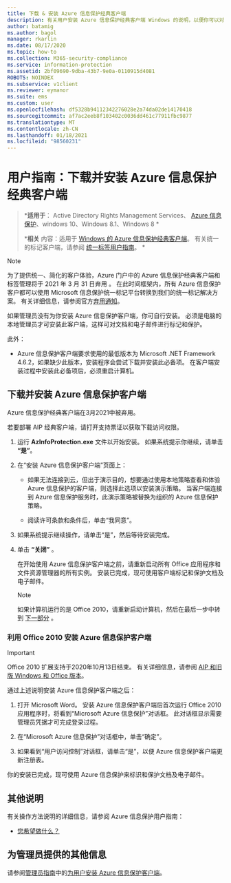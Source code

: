```yaml
---
title: 下载 & 安装 Azure 信息保护经典客户端
description: 有关用户安装 Azure 信息保护经典客户端 Windows 的说明，以便你可以对文档和电子邮件进行分类和保护。
author: batamig
ms.author: bagol
manager: rkarlin
ms.date: 08/17/2020
ms.topic: how-to
ms.collection: M365-security-compliance
ms.service: information-protection
ms.assetid: 2bf09690-9dba-43b7-9e0a-0110915d4081
ROBOTS: NOINDEX
ms.subservice: v1client
ms.reviewer: eymanor
ms.suite: ems
ms.custom: user
ms.openlocfilehash: df5328b94112342276028e2a74da02de14170418
ms.sourcegitcommit: af7ac2eeb8f103402c0036dd461c77911fbc9877
ms.translationtype: MT
ms.contentlocale: zh-CN
ms.lasthandoff: 01/18/2021
ms.locfileid: "98560231"
---
```

# <a name="user-guide-download-and-install-the-azure-information-protection-classic-client"></a>用户指南：下载并安装 Azure 信息保护经典客户端

>***适用于**： Active Directory Rights Management Services、 [Azure 信息保护](https://azure.microsoft.com/pricing/details/information-protection)、windows 10、Windows 8.1、Windows 8 *
>
>***相关** 内容：适用于 [Windows 的 Azure 信息保护经典客户端](../faqs.md#whats-the-difference-between-the-azure-information-protection-classic-and-unified-labeling-clients)。 有关统一的标记客户端，请参阅 [统一标签用户指南](install-unifiedlabelingclient-app.md)。 *

> [!NOTE] 
> 为了提供统一、简化的客户体验，Azure 门户中的 Azure 信息保护经典客户端和标签管理将于 2021 年 3 月 31 日弃用   。 在此时间框架内，所有 Azure 信息保护客户都可以使用 Microsoft 信息保护统一标记平台转换到我们的统一标记解决方案。 有关详细信息，请参阅官方[弃用通知](https://aka.ms/aipclassicsunset)。

如果管理员没有为你安装 Azure 信息保护客户端，你可自行安装。 必须是电脑的本地管理员才可安装此客户端，这样可对文档和电子邮件进行标记和保护。

此外：

- Azure 信息保护客户端要求使用的最低版本为 Microsoft .NET Framework 4.6.2，如果缺少此版本，安装程序会尝试下载并安装此必备项。 在客户端安装过程中安装此必备项后，必须重启计算机。


## <a name="to-download-and-install-the-azure-information-protection-client"></a>下载并安装 Azure 信息保护客户端

Azure 信息保护经典客户端在3月2021中被弃用。 

若要部署 AIP 经典客户端，请打开支持票证以获取下载访问权限。

1. 运行 **AzInfoProtection.exe** 文件以开始安装。 如果系统提示你继续，请单击 **“是”**。    

1. 在“安装 Azure 信息保护客户端”页面上：     
    - 如果无法连接到云，但出于演示目的，想要通过使用本地策略查看和体验 Azure 信息保护的客户端，则选择此选项以安装演示策略。 当客户端连接到 Azure 信息保护服务时，此演示策略被替换为组织的 Azure 信息保护策略。    

    - 阅读许可条款和条件后，单击“我同意”。    

1. 如果系统提示继续操作，请单击“是”，然后等待安装完成。    

1. 单击 **“关闭”** 。 

    在开始使用 Azure 信息保护客户端之前，请重新启动所有 Office 应用程序和文件资源管理器的所有实例。 安装已完成，现可使用客户端标记和保护文档及电子邮件。

    > [!NOTE]
    > 如果计算机运行的是 Office 2010，请重新启动计算机，然后在最后一步中转到 [下一部分](#installing-the-azure-information-protection-client-with-office-2010) 。  

### <a name="installing-the-azure-information-protection-client-with-office-2010"></a>利用 Office 2010 安装 Azure 信息保护客户端

> [!IMPORTANT]
> Office 2010 扩展支持于2020年10月13日结束。 有关详细信息，请参阅 [AIP 和旧版 Windows 和 Office 版本](../known-issues.md#aip-and-legacy-windows-and-office-versions)。
> 

通过上述说明安装 Azure 信息保护客户端之后：    

1. 打开 Microsoft Word。 安装 Azure 信息保护客户端后首次运行 Office 2010 应用程序时，将看到“Microsoft Azure 信息保护”对话框。 此对话框显示需要管理员凭据才可完成登录过程。

2. 在“Microsoft Azure 信息保护”对话框中，单击“确定”。

3. 如果看到“用户访问控制”对话框，请单击“是”，以便 Azure 信息保护客户端更新注册表。

你的安装已完成，现可使用 Azure 信息保护来标识和保护文档及电子邮件。

## <a name="other-instructions"></a>其他说明    
有关操作方法说明的详细信息，请参阅 Azure 信息保护用户指南：

- [您希望做什么？](client-user-guide.md#what-do-you-want-to-do)

## <a name="additional-information-for-administrators"></a>为管理员提供的其他信息    
请参阅[管理员指南](client-admin-guide.md)中的[为用户安装 Azure 信息保护客户端](client-admin-guide-install.md)。
 
  
